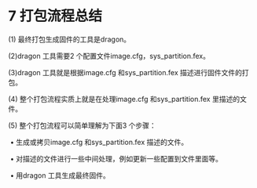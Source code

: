 # 7 打包流程总结

(1) 最终打包生成固件的工具是dragon。

(2)dragon 工具需要2 个配置文件image.cfg，sys_partition.fex。

(3)dragon 工具就是根据image.cfg 和sys_partition.fex 描述进行固件文件的打包。

(4) 整个打包流程实质上就是在处理image.cfg 和sys_partition.fex 里描述的文件。

(5) 整个打包流程可以简单理解为下面3 个步骤：

​	• 生成或拷贝image.cfg 和sys_partition.fex 描述的文件。

​	• 对描述的文件进行一些中间处理，例如更新一些配置到文件里面等。

​	• 用dragon 工具生成最终固件。